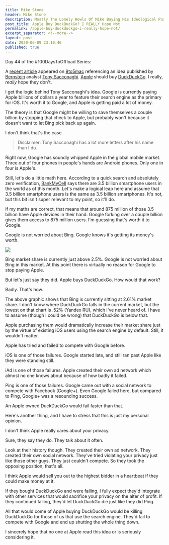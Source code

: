```yaml
---
title: Mike Stone
header: Mike Stone
description: Mostly The Lonely Howls Of Mike Baying His Ideological Purity At The Moon
post_title: Apple Buy DuckDuckGo? I REALLY Hope Not
permalink: /apple-buy-duckduckgo-i-really-hope-not/
excerpt_separator: <!--more-->
layout: post
date: 2020-06-09 23:10:46
published: true
---
```


Day 44 of the #100DaysToOffload Series:

A [recent article](https://9to5mac.com/2020/06/08/apple-acquire-duckduckgo-analyst/) appeared on [9to5mac](https://9to5mac.com) referencing an idea published by [Bernstein](https://www.streetinsider.com/entities/Sanford+C.+Bernstein) analyst [Tony Sacconaghi](https://www.streetinsider.com/entities/Toni+Sacconaghi). [Apple](https://www.apple.com/) should buy [DuckDuckGo](https://duckduckgo.com). I really, _really_ hope they don't.

<!--more-->

I get the logic behind Tony Sacconaghi's idea. Google is currently paying Apple billions of dollars a year to feature their search engine as the primary for iOS. It's worth it to Google, and Apple is getting paid a lot of money. 

The theory is that Google might be willing to save themselves a couple billion by stopping that check to Apple, but probably won't because it doesn't want to let Bing pick back up again.

I don't think that's the case.

> Disclaimer: Tony Sacconaghi has a lot more letters after his name than I do.

Right now, Google has soundly whipped Apple in the global mobile market. Three out of four phones in people's hands are Android phones. Only one in four is Apple's. 

Still, let's do a little math here. According to a quick search and absolutely zero verification, [BankMyCell](https://www.bankmycell.com/blog/how-many-phones-are-in-the-world) says there are 3.5 billion smartphone users in the world as of this month. Let's make a logical leap here and assume that 3.5 billion smartphone users is the same as 3.5 billion smartphones. It's not, but this bit isn't super relevant to my point, so it'll do.

If my maths are correct, that means that around 875 million of those 3.5 billion have Apple devices in their hand. Google forking over a couple billion gives them access to 875 million users. I'm guessing that's worth it to Google.

Google is not worried about Bing. Google knows it's getting its money's worth.

![](https://i.snap.as/Tbi0C45.png)

Bing market share is currently just above 2.5%. Google is not worried about Bing in this market. At this point there is virtually no reason for Google to stop paying Apple.

But let's just say they did. Apple buys DuckDuckGo. How would that work?

Badly. That's how.

The above graphic shows that Bing is currently sitting at 2.61% market share. I don't know where DuckDuckGo falls in the current market, but the lowest on that chart is .52% (Yandex RU), which I've never heard of. I have to assume (though I could be wrong) that DuckDuckGo is below that.

Apple purchasing them would dramatically increase their market share just by the virtue of existing iOS users using the search engine by default. Still, it wouldn't matter.

Apple has tried and failed to compete with Google before.

iOS is one of those failures. Google started late, and still ran past Apple like they were standing still. 

iAd is one of those failures. Apple created their own ad network which almost no one knows about because of how badly it failed.

Ping is one of those failures. Google came out with a social network to compete with Facebook (Google+). Even Google failed here, but compared to Ping, Google+ was a resounding success.

An Apple owned DuckDuckGo would fail faster than that.

Here's another thing, and I have to stress that this is just my personal opinion.

I don't think Apple really cares about your privacy.

Sure, they say they do. They talk about it often.

Look at their history though. They created their own ad network. They created their own social network. They've tried violating your privacy just like those other guys. They just couldn't compete. So they took the opposing position, that's all.

I think Apple would sell you out to the highest bidder in a heartbeat if they could make money at it. 

If they bought DuckDuckGo and were failing, I fully expect they'd integrate with other services that would sacrifice your privacy on the alter of profit. If they continued failing, they'd let DuckDuckGo die just like they did Ping.

All that would come of Apple buying DuckDuckGo would be killing DuckDuckGo for those of us that use the search engine. They'd fail to compete with Google and end up shutting the whole thing down.

I sincerely hope that no one at Apple read this idea or is seriously considering it. 